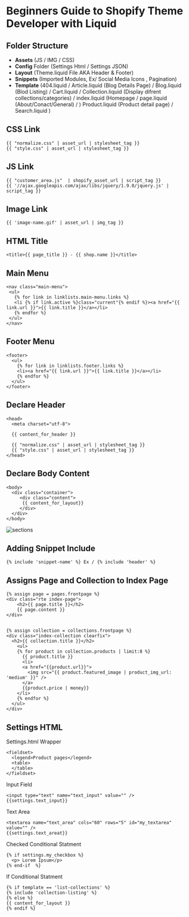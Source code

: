 Beginners Guide to Shopify Theme Developer with Liquid
=============================

Folder Structure
--------
  - <strong>Assets</strong> (JS / IMG / CSS)
  - <strong>Config</strong> Folder (Settings Html / Settings JSON)
  - <strong>Layout</strong> (Theme.liquid File AKA Header & Footer)
  - <strong>Snippets</strong> (Imported Modules, Ex/ Social Media Icons , Pagination)
  - <strong>Template</strong> (404.liquid / Article.liquid (Blog Details Page) / Blog.liquid (Blod Listing) / Cart.liquid / Collection.liquid (Display difrent collections/categories) / index.liquid (Homepage / page.liquid (About/Conact/General) / ) Product.liquid (Product detail page) / Search.liquid )


CSS Link
--------
```
{{ "normalize.css" | asset_url | stylesheet_tag }}
{{ "style.css" | asset_url | stylesheet_tag }}
```
JS Link
--------
```
{{ "customer_area.js"  | shopify_asset_url | script_tag }}
{{ '//ajax.googleapis.com/ajax/libs/jquery/1.9.0/jquery.js' | script_tag }}
```
Image Link
--------
```
{{ 'image-name.gif' | asset_url | img_tag }}
```

HTML Title
--------
```
<title>{{ page_title }} - {{ shop.name }}</title> 
```

Main Menu
--------
``` 
<nav class="main-menu">
 <ul>
   {% for link in linklists.main-menu.links %}
   <li {% if link.active %}class="current"{% endif %}><a href="{{ link.url }}">{{ link.title }}</a></li>
   {% endfor %}
 </ul>
</nav>
``` 

Footer Menu
--------
``` 
<footer>
  <ul>
    {% for link in linklists.footer.links %}
    <li><a href="{{ link.url }}">{{ link.title }}</a></li>
    {% endfor %}
  </ul>
</footer>
``` 

Declare Header
--------
```
<head>
  <meta charset="utf-8">

  {{ content_for_header }}

  {{ "normalize.css" | asset_url | stylesheet_tag }}
  {{ "style.css" | asset_url | stylesheet_tag }}
</head>
 ``` 

Declare Body Content
--------
```
<body>
  <div class="container">
     <div class="content"> 
      {{ content_for_layout}}
     </div>
  </div>
</body>
 ``` 
<img src="http://www.tetchi.ca/wp-content/uploads/2013/04/sections.png" alt="sections"/>


Adding Snippet Include
--------
``` 
{% include 'snippet-name' %} Ex / {% include 'header' %}
``` 

Assigns Page and Collection to Index Page
--------
``` 
{% assign page = pages.frontpage %}
<div class="rte index-page">
    <h2>{{ page.title }}</h2>
    {{ page.content }}
</div>

```
``` 

{% assign collection = collections.frontpage %}
<div class="index-collection clearfix">
  <h2>{{ collection.title }}</h2>
    <ul>
    {% for product in collection.products | limit:8 %}
      {{ product.title }}
      <li>
      <a href="{{product.url}}">
        <img src="{{ product.featured_image | product_img_url: 'medium' }}" />
      </a>
      {{product.price | money}}
    </li>
    {% endfor %}
  </ul>
</div>

```


  
Settings HTML
--------

Settings.html Wrapper
```
<fieldset>
  <legend>Product pages</legend>
  <table>
  </table>
</fieldset>
```
Input Field
```
<input type="text" name="text_input" value="" />
{{settings.text_input}} 

```
Text Area
```
<textarea name="text_area" cols="60" rows="5" id="my_textarea" value="" />
{{settings.text_areat}} 
```

Checked Conditional Statment
```
{% if settings.my_checkbox %}
  <p> Lorem Ipsum</p>
{% end-if  %}
```

If Conditional Statment
```
{% if template == 'list-collections' %}
{% include 'collection-listing' %}
{% else %}
{{ content_for_layout }}
{% endif %}
```
